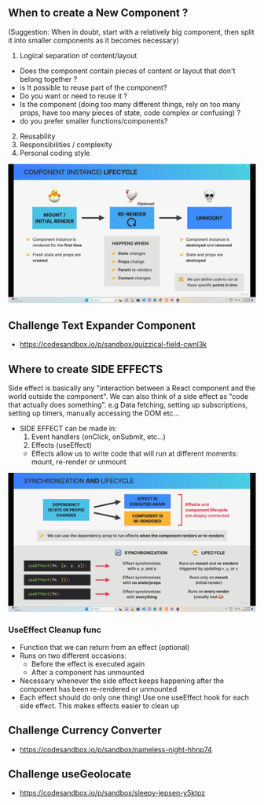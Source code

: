 ## When to create a New Component ?

(Suggestion: When in doubt, start with a relatively big component, then split it into smaller components as it becomes necessary)

1. Logical separation of content/layout

- Does the component contain pieces of content or layout that don't belong together ?
- is It possible to reuse part of the component?
- Do you want or need to reuse it ?
- Is the component (doing too many different things, rely on too many props, have too many pieces of state, code complex or confusing) ?
- do you prefer smaller functions/components?

2. Reusability
3. Responsibilities / complexity
4. Personal coding style

<img src="./component.png" alt="img" />

## Challenge Text Expander Component

- https://codesandbox.io/p/sandbox/quizzical-field-cwnl3k

## Where to create SIDE EFFECTS

Side effect is basically any "interaction between a React component and the world outside the component". We can also think of a side effect as "code that actually does something".
e.g Data fetching, setting up subscriptions, setting up timers, manually accessing the DOM etc...

- SIDE EFFECT can be made in:
  1. Event handlers (onClick, onSubmit, etc...)
  2. Effects (useEffect)
  - Effects allow us to write code that will run at different moments: mount, re-render or unmount

<img src="./effect.png" alt="img" />

### UseEffect Cleanup func

- Function that we can return from an effect (optional)
- Runs on two different occasions:
  - Before the effect is executed again
  - After a component has unmounted
- Necessary whenever the side effect keeps happening after the component has been re-rendered or unmounted
- Each effect should do only one thing! Use one useEffect hook for each side effect. This makes effects easier to clean up

## Challenge Currency Converter

- https://codesandbox.io/p/sandbox/nameless-night-hhnp74

## Challenge useGeolocate

- https://codesandbox.io/p/sandbox/sleepy-jepsen-y5ktpz
